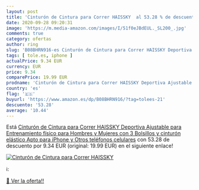```yaml
---
layout: post
title: 'Cinturón de Cintura para Correr HAISSKY  al 53.28 % de descuento'
date: 2020-09-28 09:20:31
image: 'https://m.media-amazon.com/images/I/51f0eJBdEUL._SL200_.jpg'
comments: true
category: ofertas
author: ring
slug: 'B08BHRN916-es Cinturón de Cintura para Correr HAISSKY Deportiva...'
tags: [ tole.es, iphone ]
actualPrice: 9.34 EUR
currency: EUR
price: 9.34
comparePrice: 19.99 EUR
prodname: 'Cinturón de Cintura para Correr HAISSKY Deportiva Ajustable para Entrenamiento físico para Hombres y Mujeres con 3 Bolsillos y cinturón elástico Apto para iPhone y Otros teléfonos celulares'
country: 'es'
flag: '🇪🇸'
buyurl: 'https://www.amazon.es/dp/B08BHRN916/?tag=tolees-21'
descuento: '53.28'
average: '10.44'
---
```


Está [Cinturón de Cintura para Correr HAISSKY Deportiva Ajustable para Entrenamiento físico para Hombres y Mujeres con 3 Bolsillos y cinturón elástico Apto para iPhone y Otros teléfonos celulares](https://www.amazon.es/dp/B08BHRN916/?tag=tolees-21) con 53.28 de descuento por 9.34 EUR (original: 19.99 EUR) en el siguiente enlace!

[![Cinturón de Cintura para Correr HAISSKY ](https://m.media-amazon.com/images/I/51f0eJBdEUL._SL200_.jpg)](https://www.amazon.es/dp/B08BHRN916/?tag=tolees-21)

ℹ️:


[🛒 Ver la oferta!!](https://www.amazon.es/dp/B08BHRN916/?tag=tolees-21)
